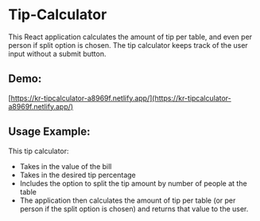 Tip-Calculator
=================

This React application calculates the amount of tip per table, and even per person if split option is chosen. The tip calculator keeps track of the user input without a submit button.

Demo:
---------------

[https://kr-tipcalculator-a8969f.netlify.app/](https://kr-tipcalculator-a8969f.netlify.app/)

Usage Example:
---------------

This tip calculator:
- Takes in the value of the bill
- Takes in the desired tip percentage
- Includes the option to split the tip amount by number of people at the table
- The application then calculates the amount of tip per table (or per person if   the split option is chosen) and returns that value to the user.